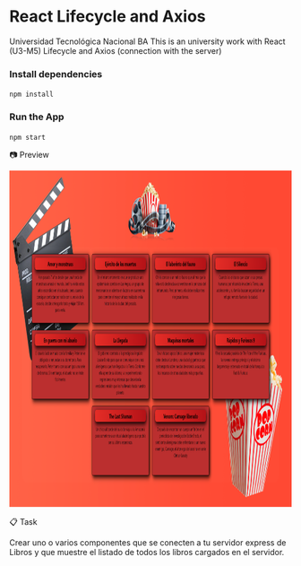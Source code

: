 # React Lifecycle and Axios

Universidad Tecnológica Nacional BA
This is an university work with React (U3-M5) Lifecycle and Axios (connection with the server)

### Install dependencies

`npm install`

### Run the App
`npm start`

📷 Preview 

<img src="preview.png" width="800" height="600">

📋 Task 

Crear uno o varios componentes que se conecten a tu servidor express de Libros y que
muestre el listado de todos los libros cargados en el servidor.